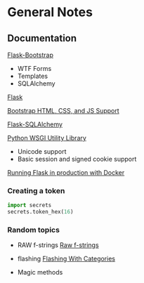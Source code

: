 # General Notes

## Documentation

[Flask-Bootstrap](https://pythonhosted.org/Flask-Bootstrap/index.html#)  

- WTF Forms
- Templates
- SQLAlchemy

[Flask](http://flask.pocoo.org/)  

[Bootstrap HTML, CSS, and JS Support](https://getbootstrap.com/)  

[Flask-SQLAlchemy](http://flask-sqlalchemy.pocoo.org/2.3/quickstart/)  

[Python WSGI Utility Library](http://werkzeug.pocoo.org/)  

- Unicode support
- Basic session and signed cookie support

[Running Flask in production with Docker](https://smirnov-am.github.io/2018/08/09/flask-docker.html)

### Creating a token

``` python
import secrets
secrets.token_hex(16)
```

### Random topics

- RAW f-strings
[Raw f-strings](https://www.python.org/dev/peps/pep-0498/#id43)

- flashing
[Flashing With Categories](http://flask.pocoo.org/docs/1.0/patterns/flashing/#flashing-with-categories)

- Magic methods